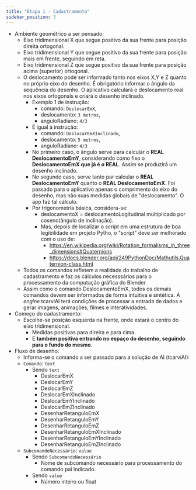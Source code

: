 ```yaml
---
title: "Etapa 1 - Cadastramento"
sidebar_position: 3
---
```

- Ambiente geométrico a ser pensado:
    - Eixo tridimensional X que segue positivo da sua frente para posição direita ortogonal.
    - Eixo tridimensional Y que segue positivo da sua frente para posição mais em frente, seguindo em reta.
    - Eixo tridimensional Z que segue positivo da sua frente para posição acima (superior) ortogonal.
    - O deslocamento pode ser informado tanto nos eixos X,Y e Z quanto no próprio eixo do desenho. É obrigatório informar o ângulo da sequência do desenho. O aplicativo calculará o deslocamento real nos eixos ortogonais e criará o desenho inclinado. 
        - Exemplo 1 de instrução:
            - comando:  `DeslocarEmX`, 
            - deslocamento: `3 metros`,
            - anguloRadiano: `4/3`
        - É igual à instrução:
            - comando: `DeslocarEmXInclinado`,
            - deslocamento: `5 metros`,
            - anguloRadiano: `4/3`
        - No primeiro caso, o ângulo serve para calcular o **REAL DeslocamentoEmY**, considerando como fixo o **DeslocamentoEmX que já é o REAL**. Assim se produzirá um desenho inclinado.
        - No segundo caso, serve tanto par calcular o **REAL DeslocamentoEmY** quanto o **REAL DeslocamentoEmX**. Foi passado para o aplicativo apenas o comprimento do eixo do desenho, mas não suas medidas globais de "deslocamento". O app faz tal cálculo.
        - Por trigonometria básica, considera-se:
            - deslocamentoX =  deslocamentoLogitudinal multiplicado por coseno(ângulo de inclinação).
            - Mas, depois de localizar o *script* em uma estrutura de boa legibilidade em projeto Pytho, o "script" deve ser melhorado com o uso de:
                - https://en.wikipedia.org/wiki/Rotation_formalisms_in_three_dimensions#Quaternions
                - https://docs.blender.org/api/249PythonDoc/Mathutils.Quaternion-class.html
    - Todos os comandos refletem a realidade do trabalho de cadastramento e faz os cálculos necesssários para o processamento da computação gráfica do Blender.
    - Assim como o comando DeslocamentoEmX, todos os demais comandos devem ser informados de forma intuitiva e sintética. A *engine* tcarviAI terá condições de processar a entrada de dados e gerar imagens, animações, filmes e interatividades.
- Começo do cadastramento:
    - Escolhe-se posição esquerda na frente, onde estará o centro do eixo tridimensional.
        - Medidas positivas para direira e para cima. 
        - E **também positiva entrando no espaço do desenho, seguindo para o fundo do mesmo**.
- Fluxo de desenho:
    - Informa-se o comando a ser passado para a solução de AI (tcarviAI):
    - `Comando`: `text`
        - Sendo `text`
            - DeslocarEmX
            - DeslocarEmY
            - DeslocarEmZ
            - DeslocarEmXInclinado
            - DeslocarEmYInclinado
            - DeslocarEmZInclinado
            - DesenharRetanguloEmX
            - DesenharRetanguloEmY
            - DesenharRetanguloEmZ
            - DesenharRetanguloEmXInclinado
            - DesenharRetanguloEmYInclinado
            - DesenharRetanguloEmZInclinado
    - `SubcomandoNecessário`: `value`
        - Sendo `SubcomandoNecessário`
            - Nome de subcomando necessário para processamento do comando pai indicado. 
        - Sendo `value`
            - Número inteiro ou float